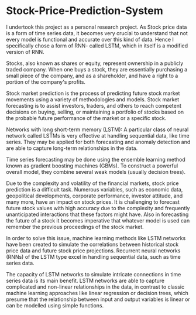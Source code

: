 # Stock-Price-Prediction-System
I undertook this project as a personal research project. As Stock price data is a form of time series data, it becomes very crucial to understand that not every model is functional and accurate over this kind of data. 
Hence I specifically chose a form of RNN- called LSTM, which in itself is a modified version of RNN. 

Stocks, also known as shares or equity, represent ownership in a publicly traded company. 
When one buys a stock, they are essentially purchasing a small piece of the company, and as a shareholder, and have a right to a portion of the company's profits.


Stock market prediction is the process of predicting future stock market movements using a variety of methodologies and models. Stock market forecasting is to assist investors, traders, and others to reach competent decisions on buying, selling, or maintaining a portfolio of stocks based on the probable future performance of the market or a specific stock.


Networks with long short-term memory (LSTM): A particular class of neural network called LSTMs is very effective at handling sequential data, like time series. They may be applied for both forecasting and anomaly detection and are able to capture long-term relationships in the data.

Time series forecasting may be done using the ensemble learning method known as gradient boosting machines (GBMs). To construct a powerful overall model, they combine several weak models (usually decision trees).


Due to the complexity and volatility of the financial markets, stock price prediction is a difficult task. Numerous variables, such as economic data, geopolitical developments, corporate performance, investor attitude, and many more, have an impact on stock prices. It is challenging to forecast future stock values with high accuracy due to the complexity and frequently unanticipated interactions that these factors might have. Also in forecasting the future of a stock it becomes imperative that whatever model is used can remember the previous proceedings of the stock market. 

In order to solve this issue, machine learning methods like LSTM networks have been created to simulate the correlations between historical stock price data and future stock price projections. Recurrent neural networks (RNNs) of the LSTM type excel in handling sequential data, such as time series data.

The capacity of LSTM networks to simulate intricate connections in time series data is its main benefit. LSTM networks are able to capture complicated and non-linear relationships in the data, in contrast to classic machine learning approaches like linear regression or decision trees, which presume that the relationship between input and output variables is linear or can be modelled using simple functions.
